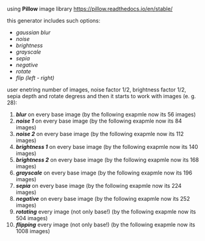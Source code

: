 using **Pillow** image library 
https://pillow.readthedocs.io/en/stable/

this generator includes such options:
* _gaussian blur_
* _noise_
* _brightness_
* _grayscale_
* _sepia_
* _negative_
* _rotate_
* _flip (left - right)_

user enetring number of images, noise factor 1/2, brightness factor 1/2, sepia depth and rotate degress and then it starts to work with images (e. g. 28):
1. **_blur_** on every base image (by the following exapmle now its 56 images)
2. **_noise 1_** on every base image (by the following exapmle now its 84 images)
3. **_noise 2_** on every base image (by the following exapmle now its 112 images)
4. **_brightness 1_** on every base image (by the following exapmle now its 140 images)
5. **_brightness 2_** on every base image (by the following exapmle now its 168 images)
6. **_grayscale_** on every base image (by the following exapmle now its 196 images)
7. **_sepia_** on every base image (by the following exapmle now its 224 images)
8. **_negative_** on every base image (by the following exapmle now its 252 images)
9. **_rotating_** every image (not only base!) (by the following exapmle now its 504 images)
10. **_flipping_** every image (not only base!) (by the following exapmle now its 1008 images)
